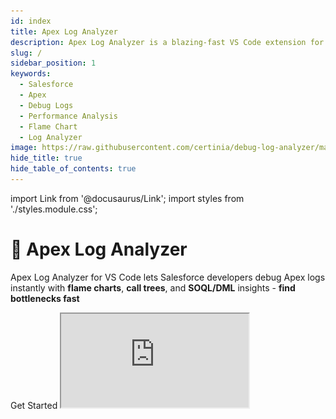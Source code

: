 ```yaml
---
id: index
title: Apex Log Analyzer
description: Apex Log Analyzer is a blazing-fast VS Code extension for Salesforce. Visualize and debug Apex logs with interactive flame charts, dynamic call trees, and detailed SOQL/DML breakdowns. Identify performance bottlenecks, gain deep transaction insights and optimize slow Apex.
slug: /
sidebar_position: 1
keywords:
  - Salesforce
  - Apex
  - Debug Logs
  - Performance Analysis
  - Flame Chart
  - Log Analyzer
image: https://raw.githubusercontent.com/certinia/debug-log-analyzer/main/lana/dist/images/lana-preview.gif
hide_title: true
hide_table_of_contents: true
---
```


import Link from '@docusaurus/Link';
import styles from './styles.module.css';

<div className={styles.homePage}>
  <h1 classname={styles.homePageHeader}>🚀 Apex Log Analyzer</h1>

  <p className={styles.homePageDescription}>
  Apex Log Analyzer for VS Code lets Salesforce developers debug Apex logs instantly with <strong>flame charts</strong>, <strong>call trees</strong>, and <strong>SOQL/DML</strong> insights - <strong>find bottlenecks fast</strong>
  </p>

  <div className={styles.heroButtons}>
    <Link className="button button--primary button--lg" to="/docs/gettingstarted">Get Started</Link>
    <span className={styles.indexCtasGitHubButtonWrapper}>
      <iframe
        className={styles.indexCtasGitHubButton}
        src="https://ghbtns.com/github-btn.html?user=certinia&amp;repo=debug-log-analyzer&amp;type=star&amp;count=true&amp;size=large"
        width={160}
        height={30}
        title="GitHub Stars"
      />
    </span>
  </div>

<img
src="https://raw.githubusercontent.com/certinia/debug-log-analyzer/main/lana/dist/images/lana-preview.gif"
alt="Apex Log Analyzer Preview"
className={styles.previewImg}
/>

</div>
